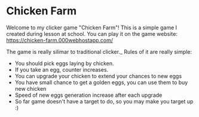 # Chicken Farm
Welcome to my clicker game "Chicken Farm"!
This is a simple game I created during lesson at school.
You can play it on the game website:
https://chicken-farm.000webhostapp.com/
 
The game is really silimar to traditional clicker._
Rules of it are really simple:
* You should pick eggs laying by chicken.
* If you take an egg, counter increases.
* You can upgrade your chicken to extend your chances to new eggs
* You have small chance to get a golden eggs, you can use them to buy new chicken
* Speed of new eggs generation increase after each upgrade
* So far game doesn't have a target to do, so you may make you target up :)
